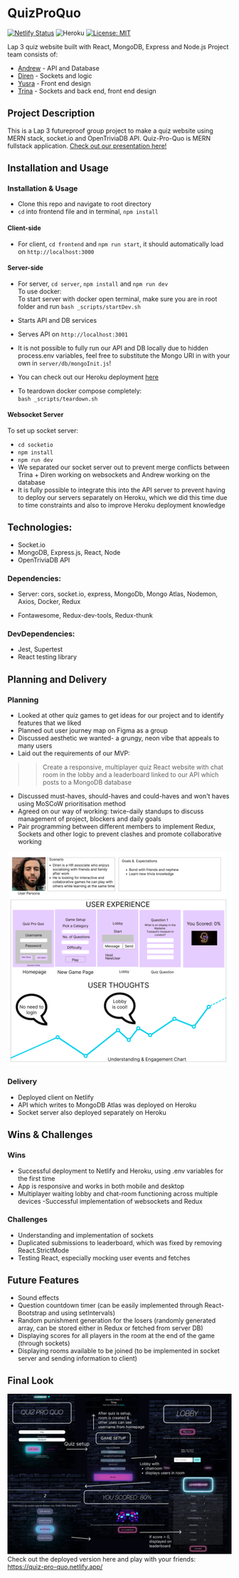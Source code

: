 # QuizProQuo
[![Netlify Status](https://api.netlify.com/api/v1/badges/93c5450c-e466-4130-8068-adfd7764e196/deploy-status)](https://app.netlify.com/sites/quiz-pro-quo/deploys)
![Heroku](https://pyheroku-badge.herokuapp.com/?app=quizpq&style=flat)
[![License: MIT](https://img.shields.io/badge/License-MIT-yellow.svg?style=flat&logo=appveyor)](https://opensource.org/licenses/MIT)

 Lap 3 quiz website built with React, MongoDB, Express and Node.js
 Project team consists of:
 * [Andrew](https://github.com/akennedy205) - API and Database
 * [Diren](https://github.com/Dnayir) - Sockets and logic
 * [Yusra](https://github.com/yusra-tahir) - Front end design
 * [Trina](https://github.com/trinayau) - Sockets and back end, front end design

## Project Description
This is a Lap 3 futureproof group project to make a quiz website using MERN stack, socket.io and OpenTriviaDB API.
Quiz-Pro-Quo is MERN fullstack application.
[Check out our presentation here!](https://docs.google.com/presentation/d/1VIfxZGBgPGmab93PZb7CP9ZojwH718spbEjiYoBl_OU/edit?usp=sharing)

## Installation and Usage
### Installation & Usage
 * Clone this repo and navigate to root directory
 * `cd` into frontend file and in terminal, `npm install`
#### Client-side
 * For client, `cd frontend` and `npm run start`, it should automatically load on `http://localhost:3000`

#### Server-side
 * For server, `cd server`, `npm install` and `npm run dev`  
 To use docker:  
 To start server with docker open terminal, make sure you are in root folder and run `bash _scripts/startDev.sh`
 * Starts API and DB services
 * Serves API on `http://localhost:3001`  
 * It is not possible to fully run our API and DB locally due to hidden process.env variables, feel free to substitute the Mongo URI in with your own in `server/db/mongoInit.js`!
 * You can check out our Heroku deployment [here](https://quizpq.herokuapp.com/) 

 * To teardown docker compose completely:  
    `bash _scripts/teardown.sh` 
    
#### Websocket Server
 To set up socket server:  
* `cd socketio`  
* `npm install`
* `npm run dev`
* We separated our socket server out to prevent merge conflicts between Trina + Diren working on websockets and Andrew working on the database
* It is fully possible to integrate this into the API server to prevent having to deploy our servers separately on Heroku, which we did this time due to time constraints and also to improve Heroku deployment knowledge

## Technologies:
- Socket.io
- MongoDB, Express.js, React, Node
- OpenTriviaDB API

### Dependencies:
 - Server: cors, socket.io, express, MongoDb, Mongo Atlas, Nodemon, Axios, Docker, Redux

 - Fontawesome, Redux-dev-tools, Redux-thunk

### DevDependencies: 
- Jest, Supertest
- React testing library



## Planning and Delivery
### Planning
* Looked at other quiz games to get ideas for our project and to identify features that we liked
* Planned out user journey map on Figma as a group
* Discussed aesthetic we wanted- a grungy, neon vibe that appeals to many users
* Laid out the requirements of our MVP:
>> Create a responsive, multiplayer quiz React website with chat room in the lobby and a leaderboard linked to our API which posts to a MongoDB database
* Discussed must-haves, should-haves and could-haves and won't haves using MoSCoW prioritisation method
* Agreed on our way of working: twice-daily standups to discuss management of project, blockers and daily goals
* Pair programming between different members to implement Redux, Sockets and other logic to prevent clashes and promote collaborative working

![QuizProQuo user journey](frontend/src/images/UserJourneyMap.png)

### Delivery
* Deployed client on Netlify
* API which writes to MongoDB Atlas was deployed on Heroku
* Socket server also deployed separately on Heroku
 
## Wins & Challenges

### Wins
- Successful deployment to Netlify and Heroku, using .env variables for the first time
- App is responsive and works in both mobile and desktop
- Multiplayer waiting lobby and chat-room functioning across multiple devices
 -Successful implementation of websockets and Redux
### Challenges
- Understanding and implementation of sockets
- Duplicated submissions to leaderboard, which was fixed by removing React.StrictMode
- Testing React, especially mocking user events and fetches

## Future Features
 - Sound effects
 - Question countdown timer (can be easily implemented through React-Bootstrap and using setIntervals)
 - Random punishment generation for the losers (randomly generated array, can be stored either in Redux or fetched from server DB)
 - Displaying scores for all players in the room at the end of the game (through sockets)
 - Displaying rooms available to be joined (to be implemented in socket server and sending information to client)

## Final Look
![Final look of Quiz Pro Quo](frontend/src/images/final.png)
Check out the deployed version here and play with your friends: https://quiz-pro-quo.netlify.app/
